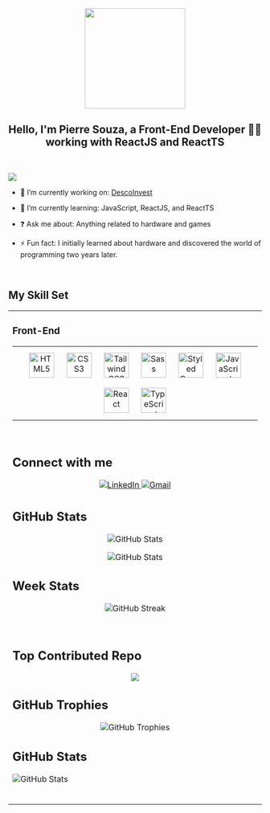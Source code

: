 <div align="center">
  <img src="https://camo.githubusercontent.com/62da68eb62b1e5f175f7d1f0191dd89a653d7908feb22d37d4a0ab07365d6791/68747470733a2f2f6d656469612e67697068792e636f6d2f6d656469612f4d3967624264396e6244724f5475314d71782f67697068792e676966" align="center" style="width: 200px" />
</div>

## <div align="center" style="font-weight:bold;">Hello, I'm Pierre Souza, a Front-End Developer 👨‍💻 working with ReactJS and ReactTS </div>

<br>

[![](https://visitcount.itsvg.in/api?id=pierresouza&icon=1&color=3)](https://visitcount.itsvg.in)

- 🔭 I’m currently working on: [DescoInvest](https://github.com/DescoInvest)

- 🌱 I’m currently learning: JavaScript, ReactJS, and ReactTS

- ❓ Ask me about: Anything related to hardware and games

- ⚡ Fun fact: I initially learned about hardware and discovered the world of programming two years later.

<br/>

## My Skill Set

<table align="center" border="0" width="100%">
  <tr>
    <td valign="top" width=100%>
      <table border="0" align="center">
        <tr>

### Front-End

  <td align="center">
    <div align="center">  
      <a href="https://en.wikipedia.org/wiki/HTML5" target="_blank"><img style="margin: 10px" src="https://profilinator.rishav.dev/skills-assets/html5-original-wordmark.svg" alt="HTML5" height="50" /></a>  
      <a href="https://www.w3schools.com/css/" target="_blank"><img style="margin: 10px" src="https://profilinator.rishav.dev/skills-assets/css3-original-wordmark.svg" alt="CSS3" height="50" /></a>  
      <a href="https://www.tailwindcss.com/" target="_blank"><img style="margin: 10px" src="https://profilinator.rishav.dev/skills-assets/tailwindcss.svg" alt="Tailwind CSS" height="50" /></a>  
      <a href="https://sass-lang.com/" target="_blank"><img style="margin: 10px" src="https://profilinator.rishav.dev/skills-assets/sass-original.svg" alt="Sass" height="50" /></a>  
      <a href="https://styled-components.com/" target="_blank"><img style="margin: 10px" src="https://profilinator.rishav.dev/skills-assets/styled-components.png" alt="Styled Components" height="50" /></a>  
      <a href="https://www.javascript.com/" target="_blank"><img style="margin: 10px" src="https://profilinator.rishav.dev/skills-assets/javascript-original.svg" alt="JavaScript" height="50" /></a>  
      <a href="https://reactjs.org/" target="_blank"><img style="margin: 10px" src="https://profilinator.rishav.dev/skills-assets/react-original-wordmark.svg" alt="React" height="50" /></a>  
      <a href="https://www.typescriptlang.org/" target="_blank"><img style="margin: 10px" src="https://profilinator.rishav.dev/skills-assets/typescript-original.svg" alt="TypeScript" height="50" /></a>  
    </div>
  </td>
  </tr>
  </table>

<br/>

## Connect with me

<div align="center">

<a href="https://linkedin.com/in/pierre-souza" target="_blank">
<img src="https://img.shields.io/badge/linkedin-%231E77B5.svg?&style=for-the-badge&logo=linkedin&logoColor=white_PAT1" alt="LinkedIn" style="margin-bottom: 5px;" />
</a>  
<a href="mailto:herouserpierre@gmail.com" target="_blank" style="display:inline">
<img src="https://img.shields.io/badge/Gmail-D14836?style=for-the-badge&logo=gmail&logoColor=white_PAT1" alt="Gmail" style="margin-bottom: 5px;" />
</a> 
  
</div>

## GitHub Stats

<div align="center">

![GitHub Stats](https://github-readme-stats.vercel.app/api?username=pierresouza&show_icons=true&theme=cityLight&locale=pt-br&include_all_commits=true&count_private=true)

</div>

<div align="center">

![GitHub Stats](https://github-readme-stats.vercel.app/api/top-langs/?username=pierresouza&layout=compact&langs_count=10&theme=white&card_width=460)

</div>

## Week Stats

<div align="center">

![GitHub Streak](https://github-readme-streak-stats.herokuapp.com?user=pierresouza&hide_border=true&date_format=j%20M%5B%20Y%5D&mode=weekly&card_width=460)

</div>

<br/>

## Top Contributed Repo

<div align="center">

![](https://github-contributor-stats.vercel.app/api?username=pierresouza&limit=5&theme=flat&combine_all_yearly_contributions=true)

</div>

## GitHub Trophies

<div align="center">

![GitHub Trophies](https://github-profile-trophy.vercel.app/?username=pierresouza&theme=white&column=3&row=2&margin-w=30&margin-h=20)

</div>

<div>

## GitHub Stats

![GitHub Stats](http://github-profile-summary-cards.vercel.app/api/cards/profile-details?username=pierresouza&theme=2077)

</div>
<br>
